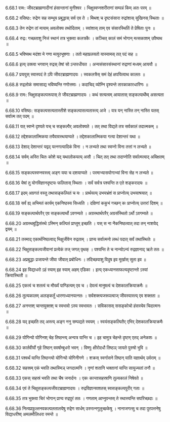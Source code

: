 6.68.1
रामः:
जीवटब्राह्मणादीनां हंसान्तानां मुनीश्वर ।
भिक्षुस्वप्नशरीराणां सम्पन्नं किम् अतः परम् ॥


6.68.2
वसिष्ठः:
रुद्रेण सह सम्भूय प्रबुद्धास् सर्व एव ते ।
मिथश् च दृष्टसंसारा रुद्रांशास् सुखिनस् स्थिताः ॥


6.68.3
तेन रुद्रेण तां मायाम् अवलोक्य तथोदिताम् ।
स्वांशास् ताम् एव संसारस्थितिं ते प्रेषिताः पुनः ॥


6.68.4
रुद्रः:
गच्छताशु निजं स्थानं तत्र भुक्त्वा कलत्रकैः ।
कञ्चित् कालं समं भोगान् मत्सकाशम् उपैष्यथ ॥


6.68.5
भविष्यथ मदंशा मे गणा मत्पुरभूषणाः ।
ततो महाप्रलयतो यास्यामस् तत् पदं सह ॥


6.68.6
इत्य् उक्त्वा भगवान् रुद्रस् तेषां सो ऽन्तरधीयत ।
अन्यसंसारसंस्थानां रुद्राणां मध्यम् आययौ ॥


6.68.7
प्रययुस् स्वास्पदं ते ऽपि जीवटब्राह्मणादयः ।
स्वकलत्रैस् समं देहं क्षपयित्वाथ कालतः ॥


6.68.8
रुद्रलोकं समासाद्य भविष्यन्ति गणोत्तमाः ।
कदाचिद् व्योम्नि दृश्यन्ते तारकाकारधारिणः ॥


6.68.9
रामः:
भिक्षुसङ्कल्परूपास् ते जीवटब्राह्मणादयः ।
कथं सत्यत्वम् आयातास् सङ्कल्पार्थेष्व् असत्यता ॥


6.68.10
वसिष्ठः:
सङ्कल्पसत्यतास्तीशे सङ्कल्पासत्यतास्त्य् अजे ।
यत्र यन् नास्ति तन् नास्ति यतस् सर्वात्म तत् पदम् ॥


6.68.11
यत् स्वप्ने दृश्यते यच् च सङ्कल्पैर् अवलोक्यते ।
तत् तथा विद्यते तत्र सर्वकालं तदात्मकम् ॥


6.68.12
तद्देशकालात्मिकया तयैवावस्थयाप्यते ।
तद्देशकालात्मिकया गत्या देशान्तरं यथा ॥


6.68.13
देशाद् देशान्तरं यद्वद् यत्नगत्यादिकं विना ।
न लभ्यते तथा स्वप्नो विना तत्तां न लभ्यते ॥


6.68.14
सर्वम् अस्ति चितः कोशे यद् यथालोकयत्य् असौ ।
चित् तत् तथा तदाप्नोति सर्वात्मत्वाद् अविक्षतम् ॥


6.68.15
सङ्कल्पस्वप्नवस्त्व् अङ्ग यया च दशयाप्यते ।
परमाभ्यासयोगाभ्यां विना सेह न लभ्यते ॥


6.68.16
येषां तु योगविज्ञानदृष्टयः फलितास् स्थिताः ।
सर्वं सर्वत्र पश्यन्ति त एते शङ्करादयः ॥


6.68.17
इदम् अग्रगतं वस्तु तथासङ्कल्पितं च यः ।
प्रार्थयत्य् उभयभ्रंशं स प्राप्नोत्य् उभयाश्रयात् ॥


6.68.18
सर्वं ह्य् अभिमतं कार्यम् एकनिष्ठस्य सिध्यति ।
दक्षिणां ककुभं गच्छन् कः प्राप्नोत्य् उत्तरां दिशम् ॥


6.68.19
सङ्कल्पार्थपरैर् एव सङ्कल्पार्थो ऽवगम्यते ।
अग्रस्थार्थपरैर् अग्रसंस्थितो ऽर्थो ऽवगम्यते ॥


6.68.20
अग्रस्थबुद्धिसंस्थे ऽस्मिन् कल्पितं प्राप्तुम् इच्छति ।
यस् स ना नैकनिष्ठत्वात् तदा तन् नाशयेद् द्वयम् ॥


6.68.21
तस्माद् एकार्थनिष्ठत्वाद् भिक्षुजीवेन रुद्रताम् ।
प्राप्य सर्वात्मनो लब्धं पदात् सर्वं तथास्थितेः ॥


6.68.22
भिक्षुसङ्कल्पजीवानां प्रत्येकं तज् जगत् पृथक् ।
पश्यन्ति ते च नान्योऽन्यं रुद्रज्ञानाद् ऋते ततः ॥


6.68.23
अप्रबुद्धाः प्रजायन्ते जीवा जीवात् प्रबोधिनः ।
तदिच्छयाशु विदुष इव मूर्खास् सुता इव ॥


6.68.24
इह विद्याधरो ऽहं स्याम् इह स्याम् अहम् एडिका ।
इत्य् एकध्यानसाफल्यदृष्टान्तो ऽस्यां क्रियास्थितौ ॥


6.68.25
एकत्वं च शतत्वं च मौर्ख्यं पाण्डित्यम् एव च ।
देवत्वं मानुषत्वं च देशकालक्रियाक्रमैः ॥


6.68.26
तुल्यकालम् अलङ्कर्तुं धारणाध्यानयत्नतः ।
सर्वशक्त्यजरूपत्वाज् जीवस्यास्त्य् एव शक्तता ॥


6.68.27
अनन्तश् चान्तयुक्तश् च स्वभावो ऽस्य स्वभावतः ।
सविकासस् ससङ्कोचो हंसस्येव चिदात्मनः ॥


6.68.28
यद् इच्छति तद् अस्त्य् अङ्ग ननु सम्पद्यते स्वयम् ।
स्वयंसङ्कल्पितैर् एभिर् देशकालक्रियाक्रमैः ॥


6.68.29
योगिन्यो योगिनश् चेह तिष्ठन्त्य् अन्यत्र यान्ति च ।
इह चामुत्र चेहन्ते दृष्टम् एतद् अनेकशः ॥


6.68.30
कार्तवीर्यो गृहे तिष्ठन् ववर्षाम्बुधरो भवन् ।
विष्णुः क्षीरोदधौ तिष्ठञ् जायते पुरुषो भुवि ॥


6.68.31
पश्वर्थं यान्ति तिष्ठन्त्यो योगिन्यो योगिनीगणे ।
शक्रस् स्वर्गासने तिष्ठन् याति यज्ञार्थम् उर्वराम् ॥


6.68.32
सहस्रम् एकं भवति तथास्मिञ् जगदात्मनि ।
नृणां शतानि भक्तानां यान्ति सायुज्यतां तनौ ॥


6.68.33
एकस् सहस्रं भवति तथा चैष जनार्दनः ।
एकः कान्तासहस्राणि तुल्यकालं निषेवते ॥


6.68.34
एवं ते भिक्षुसङ्कल्पजीवटब्राह्मणादयः ।
रुद्रविज्ञानवशतस् स्वसङ्कल्पपुरीर् गताः ॥


6.68.35
तत्र भुक्त्वा चिरं भोगान् प्राप्य रुद्रपुरं ततः ।
गणताम् आप्नुवन्तस् ते स्थास्यन्ति सपरिच्छदाः ॥


6.68.36
नित्यप्रफुल्तनवकल्पलतालयेषु रुद्रेण सार्धम् उरुरत्नगुलुच्छकेषु ।
नानाजगत्सु च तदा पुरपत्तनेषु विद्याधरीष्व् अमलमौलिधरा रमन्ते ॥

